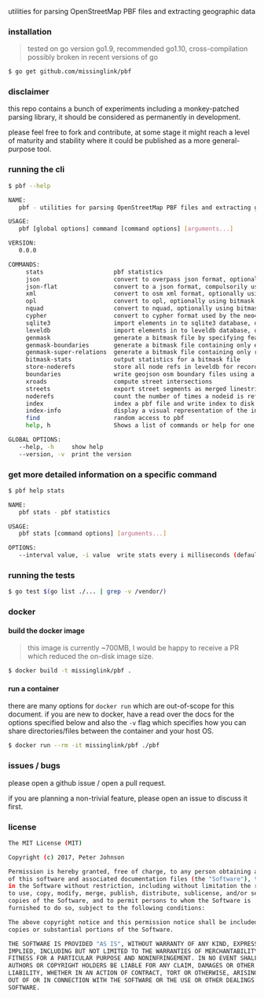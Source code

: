 
utilities for parsing OpenStreetMap PBF files and extracting geographic data

### installation

> tested on go version go1.9, recommended go1.10, cross-compilation possibly broken in recent versions of go

```bash
$ go get github.com/missinglink/pbf
```

### disclaimer

this repo contains a bunch of experiments including a monkey-patched parsing library, it should be considered as permanently in development.

please feel free to fork and contribute, at some stage it might reach a level of maturity and stability where it could be published as a more general-purpose tool.

### running the cli

```bash
$ pbf --help

NAME:
   pbf - utilities for parsing OpenStreetMap PBF files and extracting geographic data

USAGE:
   pbf [global options] command [command options] [arguments...]

VERSION:
   0.0.0

COMMANDS:
     stats                    pbf statistics
     json                     convert to overpass json format, optionally using bitmask to filter elements
     json-flat                convert to a json format, compulsorily using bitmask to filter elements and leveldb to denormalize where possible
     xml                      convert to osm xml format, optionally using bitmask to filter elements
     opl                      convert to opl, optionally using bitmask to filter elements
     nquad                    convert to nquad, optionally using bitmask to filter elements
     cypher                   convert to cypher format used by the neo4j graph database, optionally using bitmask to filter elements
     sqlite3                  import elements in to sqlite3 database, optionally using bitmask to filter elements
     leveldb                  import elements in to leveldb database, optionally using bitmask to filter elements
     genmask                  generate a bitmask file by specifying feature tags to match
     genmask-boundaries       generate a bitmask file containing only elements referenced by a boundary:administrative relation
     genmask-super-relations  generate a bitmask file containing only relations which have at least one another relation as a member
     bitmask-stats            output statistics for a bitmask file
     store-noderefs           store all node refs in leveldb for records matching bitmask
     boundaries               write geojson osm boundary files using a leveldb database as source
     xroads                   compute street intersections
     streets                  export street segments as merged linestrings, encoded in various formats
     noderefs                 count the number of times a nodeid is referenced in file
     index                    index a pbf file and write index to disk
     index-info               display a visual representation of the index file
     find                     random access to pbf
     help, h                  Shows a list of commands or help for one command

GLOBAL OPTIONS:
   --help, -h     show help
   --version, -v  print the version
```

### get more detailed information on a specific command

```bash
$ pbf help stats

NAME:
   pbf stats - pbf statistics

USAGE:
   pbf stats [command options] [arguments...]

OPTIONS:
   --interval value, -i value  write stats every i milliseconds (default: 0)
```

### running the tests

```bash
$ go test $(go list ./... | grep -v /vendor/)
```

### docker

#### build the docker image

> this image is currently ~700MB, I would be happy to receive a PR which reduced the on-disk image size.

```bash
$ docker build -t missinglink/pbf .
```

#### run a container

there are many options for `docker run` which are out-of-scope for this document. if you are new to docker, have a read over the docs for the options specified below and also the `-v` flag which specifies how you can share directories/files between the container and your host OS.

```bash
$ docker run --rm -it missinglink/pbf ./pbf
```

### issues / bugs

please open a github issue / open a pull request.

if you are planning a non-trivial feature, please open an issue to discuss it first.

### license

```bash
The MIT License (MIT)

Copyright (c) 2017, Peter Johnson

Permission is hereby granted, free of charge, to any person obtaining a copy
of this software and associated documentation files (the "Software"), to deal
in the Software without restriction, including without limitation the rights
to use, copy, modify, merge, publish, distribute, sublicense, and/or sell
copies of the Software, and to permit persons to whom the Software is
furnished to do so, subject to the following conditions:

The above copyright notice and this permission notice shall be included in all
copies or substantial portions of the Software.

THE SOFTWARE IS PROVIDED "AS IS", WITHOUT WARRANTY OF ANY KIND, EXPRESS OR
IMPLIED, INCLUDING BUT NOT LIMITED TO THE WARRANTIES OF MERCHANTABILITY,
FITNESS FOR A PARTICULAR PURPOSE AND NONINFRINGEMENT. IN NO EVENT SHALL THE
AUTHORS OR COPYRIGHT HOLDERS BE LIABLE FOR ANY CLAIM, DAMAGES OR OTHER
LIABILITY, WHETHER IN AN ACTION OF CONTRACT, TORT OR OTHERWISE, ARISING FROM,
OUT OF OR IN CONNECTION WITH THE SOFTWARE OR THE USE OR OTHER DEALINGS IN THE
SOFTWARE.
```
